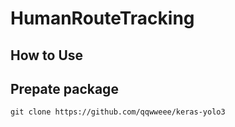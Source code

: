 # HumanRouteTracking

## How to Use

## Prepate package
```
git clone https://github.com/qqwweee/keras-yolo3
```